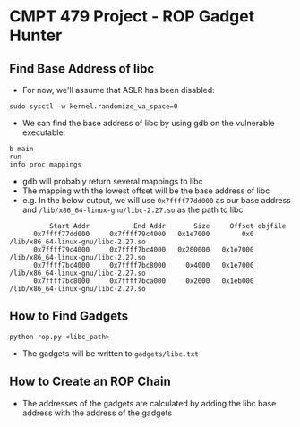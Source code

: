# CMPT 479 Project - ROP Gadget Hunter

## Find Base Address of libc
- For now, we'll assume that ASLR has been disabled:
```
sudo sysctl -w kernel.randomize_va_space=0
```

- We can find the base address of libc by using gdb on the vulnerable executable:
```
b main
run
info proc mappings
```

- gdb will probably return several mappings to libc
- The mapping with the lowest offset will be the base address of libc
- e.g. In the below output, we will use `0x7ffff77dd000` as our base address and `/lib/x86_64-linux-gnu/libc-2.27.so` as the path to libc
```
          Start Addr           End Addr       Size     Offset objfile
      0x7ffff77dd000     0x7ffff79c4000   0x1e7000        0x0 /lib/x86_64-linux-gnu/libc-2.27.so
      0x7ffff79c4000     0x7ffff7bc4000   0x200000   0x1e7000 /lib/x86_64-linux-gnu/libc-2.27.so
      0x7ffff7bc4000     0x7ffff7bc8000     0x4000   0x1e7000 /lib/x86_64-linux-gnu/libc-2.27.so
      0x7ffff7bc8000     0x7ffff7bca000     0x2000   0x1eb000 /lib/x86_64-linux-gnu/libc-2.27.so
```

## How to Find Gadgets
```
python rop.py <libc_path>
```
- The gadgets will be written to `gadgets/libc.txt`

## How to Create an ROP Chain
- The addresses of the gadgets are calculated by adding the libc base address with the address of the gadgets
